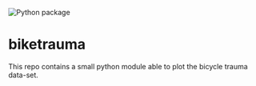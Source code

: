 ![Python package](https://github.com/HMMA238-2020/biketrauma/workflows/Python%20package/badge.svg)

# biketrauma

This repo contains a small python module able to plot the bicycle trauma data-set.
